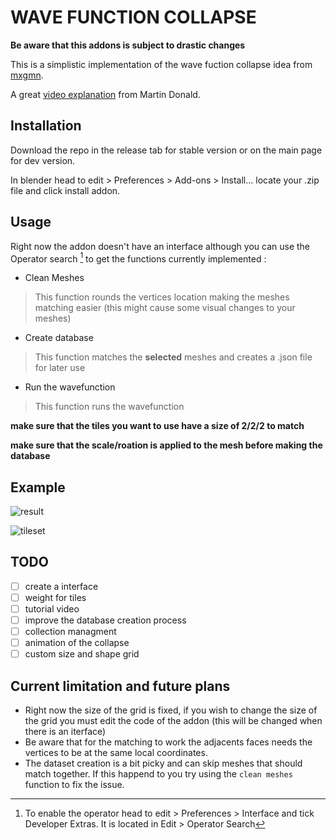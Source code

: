 # WAVE FUNCTION COLLAPSE

**Be aware that this addons is subject to drastic changes**

This is a simplistic implementation of the wave fuction collapse idea from [mxgmn](https://github.com/mxgmn/WaveFunctionCollapse).

A great [video explanation](https://www.youtube.com/watch?v=2SuvO4Gi7uY) from Martin Donald.

## Installation

Download the repo in the release tab for stable version or on the main page for dev version.

In blender head to edit > Preferences > Add-ons > Install...
locate your .zip file and click install addon.

## Usage

Right now the addon doesn't have an interface although you can use the Operator search [^operator] to get the functions currently implemented :
- Clean Meshes
> This function rounds the vertices location making the meshes matching easier (this might cause some visual changes to your meshes)
- Create database
> This function matches the __selected__ meshes and creates a .json file for later use
- Run the wavefunction
> This function runs the wavefunction

**make sure that the tiles you want to use have a size of 2/2/2 to match**

**make sure that the scale/roation is applied to the mesh before making the database**

## Example

![result](https://github.com/Gus-The-Forklift-Driver/blenderWFC/blob/master/media/simpleExample.png)

![tileset](https://github.com/Gus-The-Forklift-Driver/blenderWFC/blob/master/media/simpleExampleTileset.png)


## TODO

- [ ] create a interface
- [ ] weight for tiles
- [ ] tutorial video
- [ ] improve the database creation process
- [ ] collection managment
- [ ] animation of the collapse
- [ ] custom size and shape grid

## Current limitation and future plans

- Right now the size of the grid is fixed, if you wish to change the size of the grid you must edit the code of the addon (this will be changed when there is an iterface)
- Be aware that for the matching to work the adjacents faces needs the vertices to be at the same local coordinates.
- The dataset creation is a bit picky and can skip meshes that should match together. If this happend to you try using the `clean meshes` function to fix the issue.

[^operator]:
    To enable the operator head to edit > Preferences > Interface and tick Developer Extras. It is located in Edit > Operator Search